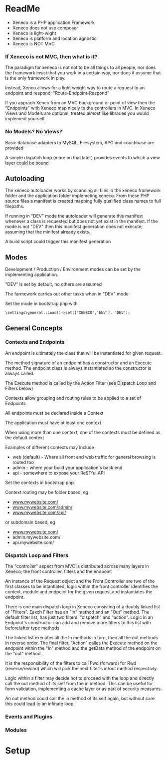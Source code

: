 # ReadMe

* Xeneco is a PHP application Framework
* Xeneco does not use composer
* Xeneco is light-wight
* Xeneco is platform and location agnostic
* Xeneco is NOT MVC

### If Xeneco is not MVC, then what is it?

The paradigm for xeneco is not not to be all things to all people, nor does the framework insist that you work in a certain way, nor does it assume that is the only framework in play.

Instead, Xenco allows for a light weight way to route a request to an endpoint and respond; "Route-Endpoint-Respond"

If you apprach Xenco from an MVC background or point of view then the "Endpoints" with Xeneco map nicely to the controllers in MVC. In Xeneco Views and Models are optional, treated almost like libraries you would implement yourself.

### No Models? No Views?

Basic database adapters to MySQL, Filesystem, APC and couchbase are provided

A simple dispatch loop (more on that later) provides events to which a view layer could be bound

## Autoloading

The xeneco autoloader works by scanning all files in the xeneco framework folder and the application folder implemeting xeneco. From these PHP source files a manifest is created mapping fully qualified class names to full filepaths.

If running in "DEV" mode the autoloader will generate this manifest whenever a class is requested but does not yet exist in the manifest. If the mode is not "DEV" then this manifest generation does not execute; assuming that the minifest already exists.

A build script could trigger this manifest generation

## Modes

Development / Production / Environment modes can be set by the implementing application.

"DEV" is set by default, no others are assumed

The farmework carries out other tasks when in "DEV" mode

Set the mode in bootstrap.php with

    \settings\general::Load()->set(['XENECO','ENV'], 'DEV');
	
## General Concepts

### Contexts and Endpoints

An endpoint is ultimately the class that will be instantiated for given request.

The method signature of an endpoint has a constructor and an Execute method. The endpoint class is always instantiated so the constructor is always called.

The Execute method is called by the Action Filter (see Dispatch Loop and Filters below)

Contexts allow grouping and routing rules to be applied to a set of Endpoints

All endpoints must be declared inside a Context

The application must have at least one context

When using more than one context, one of the contexts must be defined as the default context

Examples of different contexts may include

* web (default) - Where all front end web traffic for general browsing is routed too
* admin - where your build your application's back end
* api - somewhere to expose your ReSTful API

Set the contexts in bootstrap.php

Context routing may be folder based, eg

* www.mywebsite.com/
* www.mywebsite.com/admin/
* www.mywebsite.com/api/

or subdomain based, eg

* www.mywebsite.com/
* admin.mywebsite.com/
* api.mywebsite.com/

### Dispatch Loop and Filters

The "controller" aspect from MVC is distributed across many layers in Xeneco; the front controller, filters and the endpoint

An instance of the Request object and the Front Controller are two of the first classes to be intantiated, logic within the front controller identifies the context, module and endpoint for the given request and instantiates the endpoint.

There is one main dispatch loop in Xeneco consisting of a doubly linked list of "Filters". Eaxch Filter has an "In" method and an "Out" method. The default filter list, has just two filters: "dispatch" and "action". Logic in an Endpoint's  constructor can add and remove more filters to this list with before/after type methods

The linked list executes all the In methods in turn, then all the out methods in reverse order. The final filter, "Action" calles the Execute method on the endpoint within the "In" method and the getData method of the endpoint on the "out" method.

It is the responsibility of the filters to call Fwd (forward) for Rwd (reverse/rewind) which will pick the next filter's in/out method respectivly.

Logic within a filter may decide not to proceed with the loop and directly call the out method of its self from the in method. This can be useful for form validation, implementing a cache layer or as part of security measures.

An out method could call the in method of its self again, but without care this could lead to an infinate loop.


### Events and Plugins

### Modules

# Setup

